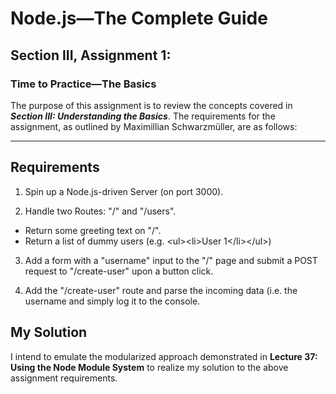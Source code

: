 # Node.js&mdash;The Complete Guide  

## Section III, Assignment 1:

### Time to Practice&mdash;The Basics

The purpose of this assignment is to review the concepts covered in **_Section III:
Understanding the Basics_**. The requirements for the assignment, as outlined by
Maximillian Schwarzmüller, are as follows:

***

## Requirements

1. Spin up a Node.js-driven Server (on port 3000).

1. Handle two Routes: "/" and "/users".

  - Return some greeting text on "/".
  - Return a list of dummy users (e.g. \<ul>\<li>User 1\</li>\</ul>)
  
3. Add a form with a "username" input to the "/" page and submit a POST request
to "/create-user" upon a button click.

1. Add the "/create-user" route and parse the incoming data (i.e. the username
and simply log it to the console.

## My Solution

I intend to emulate the modularized approach demonstrated in **Lecture 37: Using
the Node Module System** to realize my solution to the above assignment requirements.
